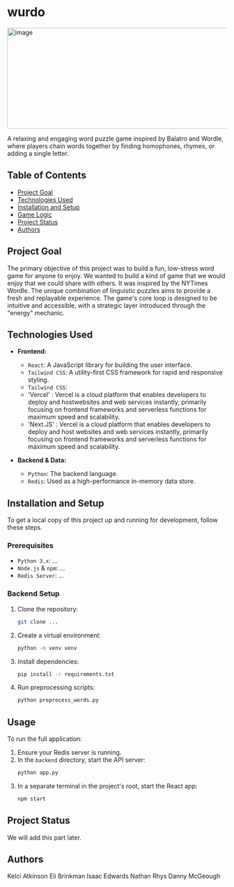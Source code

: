 # wurdo
<img width="815" height="231" alt="image" src="https://github.com/user-attachments/assets/48e5cf77-5bda-41cd-9fd7-7640dba34efe" />

A relaxing and engaging word puzzle game inspired by Balatro and Wordle, where players chain words together by finding homophones, rhymes, or adding a single letter.

## Table of Contents

- [Project Goal](#project-goal)
- [Technologies Used](#technologies-used)
- [Installation and Setup](#installation-and-setup)
- [Game Logic](#game-logic)
- [Project Status](#project-status)
- [Authors](#authors)

## Project Goal
The primary objective of this project was to build a fun, low-stress word game for anyone to enjoy. We wanted to build a kind of game that we would enjoy that we could share with others. It was inspired by the NYTimes Wordle. The unique combination of linguistic puzzles aims to provide a fresh and replayable experience. The game's core loop is designed to be intuitive and accessible, with a strategic layer introduced through the "energy" mechanic.

## Technologies Used
- **Frontend:**
  - `React`: A JavaScript library for building the user interface.
  - `Tailwind CSS`: A utility-first CSS framework for rapid and responsive styling.
  - `Tailwind CSS`:
  - 'Vercel' : Vercel is a cloud platform that enables developers to deploy and hostwebsites and web services instantly, primarily focusing on frontend       frameworks and serverless functions for maximum speed and scalability.
  - 'Next.JS' : Vercel is a cloud platform that enables developers to deploy and host websites and web services instantly, primarily focusing on frontend frameworks and serverless functions for maximum speed and scalability.

- **Backend & Data:**
  - `Python`: The backend language.
  - `Redis`: Used as a high-performance in-memory data store.

## Installation and Setup

To get a local copy of this project up and running for development, follow these steps.

### Prerequisites

* `Python 3.x`: ...
* `Node.js` & `npm`: ...
* `Redis Server`: ...

### Backend Setup

1.  Clone the repository:
    ```bash
    git clone ...
    ```
2.  Create a virtual environment:
    ```bash
    python -m venv venv
    ```
3.  Install dependencies:
    ```bash
    pip install -r requirements.txt
    ```
4.  Run preprocessing scripts:
    ```bash
    python preprocess_words.py
    ```

## Usage

To run the full application:

1.  Ensure your Redis server is running.
2.  In the `backend` directory, start the API server:
    ```bash
    python app.py
    ```
3.  In a separate terminal in the project's root, start the React app:
    ```bash
    npm start
    ```
## Project Status
We will add this part later.

## Authors
Kelci Atkinson
Eli Brinkman
Isaac Edwards
Nathan Rhys
Danny McGeough
